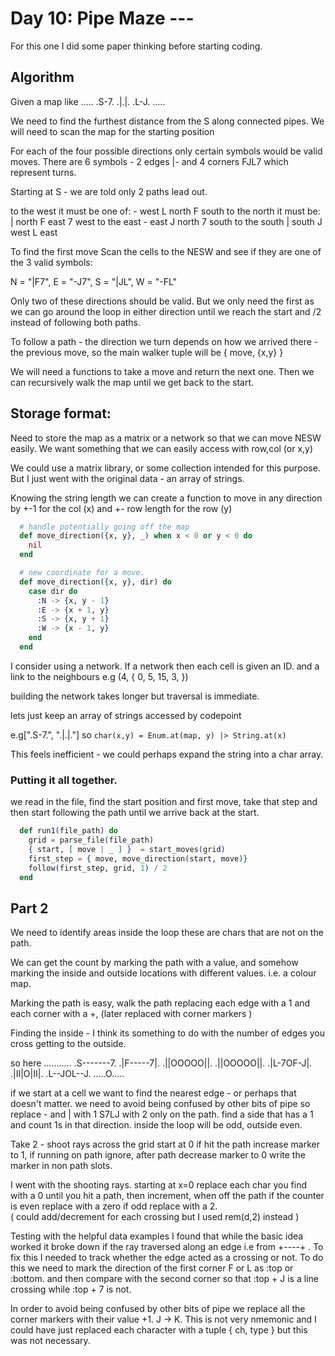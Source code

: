 # Day 10: Pipe Maze ---

For this one I did some paper thinking before starting coding. 

## Algorithm
Given a map like
.....
.S-7.
.|.|.
.L-J.
.....

We need to find the furthest distance from the S along connected pipes.
We will need to scan the map for the starting position

For each of the four possible directions only certain symbols would be valid moves. There are 6 symbols - 2 edges |- and 4 corners FJL7 which represent turns. 

Starting at S - we are told only 2 paths lead out. 

to the west it must be one of: - west  L north  F south 
to the north it must be: | north  F east  7 west
to the east - east  J north  7 south
to the south | south J west  L east

To find the first move Scan the cells to the NESW and see if they are one of the 3 valid symbols:

N = "|F7", E = "-J7", S = "|JL", W = "-FL"

Only two of these directions should be valid. But we only need the first as we can go around the loop in either direction until we reach the start and /2 instead of following both paths. 

To follow a path - the direction we turn depends on how we arrived there - the previous move, so the main walker tuple will be { move, {x,y} }

We will need a functions to take a move and return the next one. Then we can recursively walk the map until we get back to the start. 
  
## Storage format:

Need to store the map as a matrix or a network so that we can move NESW easily.
We want something that we can easily access with row,col (or x,y)

We could use a matrix library, or some collection intended for this purpose. But I just went with the original data - an array of strings. 

Knowing the string length we can create a function to move in any direction by +-1 for the col (x) and +- row length for the row (y)

```elixir
  # handle potentially going off the map
  def move_direction({x, y}, _) when x < 0 or y < 0 do
    nil
  end

  # new coordinate for a move.
  def move_direction({x, y}, dir) do
    case dir do
      :N -> {x, y - 1}
      :E -> {x + 1, y}
      :S -> {x, y + 1}
      :W -> {x - 1, y}
    end
  end
```
I consider using a network. If a network then each cell is given an ID. and a link to the neighbours
e.g (4, { 0, 5, 15, 3, })

building the network takes longer but traversal is immediate. 

lets just keep an array of strings accessed by codepoint

e.g[".S-7.", ".|.|."]
so `char(x,y) = Enum.at(map, y) |> String.at(x)`

This feels inefficient - we could perhaps expand the string into a char array. 

### Putting it all together.

we read in the file, find the start position and first move, take that step and then start following the path until we arrive back at the start. 
```elixir
  def run1(file_path) do
    grid = parse_file(file_path)
    { start, [ move | _ ] }  = start_moves(grid)
    first_step = { move, move_direction(start, move)}
    follow(first_step, grid, 1) / 2
  end
```

## Part 2

We need to identify areas inside the loop these are chars that are not on the path.

We can get the count by marking the path with a value, and somehow marking the inside and outside locations with different values.  i.e. a colour map. 

Marking the path is easy, walk the path replacing each edge with a 1 and each corner with a +,  (later replaced with corner markers )

Finding the inside - I think its something to do with the number of edges you cross getting to the outside.

so here
...........
.S-------7.
.|F-----7|.
.||OOOOO||.
.||OOOOO||.
.|L-7OF-J|.
.|II|O|II|.
.L--JOL--J.
.....O.....

if we start at a cell we want to find the nearest edge - or perhaps that doesn't matter.
we need to avoid being confused by other bits of pipe
so replace - and | with 1 S7LJ with 2 only on the path. 
find a side that has a 1 and count 1s in that direction. 
inside the loop will be odd, outside even.


Take 2 - shoot rays across the grid start at 0 if hit the path increase marker to 1, if running on path ignore, after path decrease marker to 0 
write the marker in non path slots. 

I went with the shooting rays. starting at x=0 replace each char you find with a 0 until you hit a path, then increment, when off the path if the counter is even replace with a zero if odd replace with a 2.  
( could add/decrement for each crossing but I used rem(d,2) instead )

Testing with the helpful data examples I found that while the basic idea worked it broke down if the ray traversed along an edge i.e from +----+ .  To fix this I needed to track whether the edge acted as a crossing or not. To do this we need to mark the direction of the first corner F or L as :top or :bottom. and then compare with the second corner so that :top + J is a line crossing while :top + 7 is not. 

In order to avoid being confused by other bits of pipe we replace all the corner markers with their value +1.  J -> K.  This is not very nmemonic and I could have just replaced each character with a tuple { ch, type } but this was not necessary. 